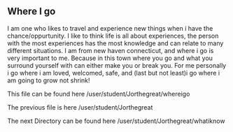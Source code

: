 ## Where I go

I am one who likes to travel and experience new things when i have the 
chance/oppurtunity. I like to think life is all about experiences, the 
person with the most experiences has the most knowledge and can relate to 
many different situations. I am from new haven connecticut, and where i go 
is very important to me. Because in this town where you go and what you 
surround yourself with can either make you or break you. For me 
personally i go where i am loved, welcomed, safe, and (last but not 
least)i go where i am going to grow not shrink!



This file can be found here /user/student/Jorthegreat/whereigo

The previous file is here /user/student/Jorthegreat

The next Directory can be found here /user/student/Jorthegreat/whatiknow
